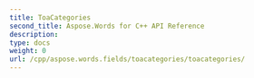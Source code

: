 ```yaml
---
title: ToaCategories
second_title: Aspose.Words for C++ API Reference
description: 
type: docs
weight: 0
url: /cpp/aspose.words.fields/toacategories/toacategories/
---
```




